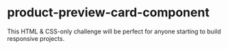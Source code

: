 # product-preview-card-component
This HTML &amp; CSS-only challenge will be perfect for anyone starting to build responsive projects.
